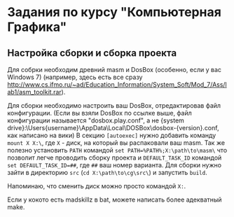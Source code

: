 ﻿Задания по курсу "Компьютерная Графика"
=======================================

Настройка сборки и сборка проекта
---------------------------------


Для собрки необходим древний masm и DosBox (особенно, если у вас Windows 7) (например, здесь есть все сразу http://www.cs.ifmo.ru/~ad/Education_Information/System_Soft/Mod_7/Ass/lab1/asm_toolkit.rar).

Для сборки необходимо настроить ваш DosBox, отредактировав файл конфигурации.
(Если вы взяли DosBox по ссылке выше, файл конфигурации называется "dosbox.play.conf", а не {system drive}:\Users\{username}\AppData\Local\DOSBox\dosbox-{version}.conf, как написано на вики) 
В секцию ``[autoexec]`` нужно добавить команду ``mount X X:\``, где ``X`` - диск, на который вы распаковали ваш masm.
Так же полезно установить ``PATH`` командой ``set PATH=%PATH%;X:\path\to\masm\`` 
что позволит легче проводить сборку проекта и ``DEFAULT_TASK_ID`` командой ``set DEFAULT_TASK_ID=##``, где ``##`` ваш номер варианта.
Для сборки нужно зайти в директорию ``src`` (``cd X:\path\to\cg\src\``) и запустить ``build``.

Напоминаю, что сменить диск можно просто командой ``X:``.

Если у кокото есть madskillz в bat, можете написать более адекватный make.